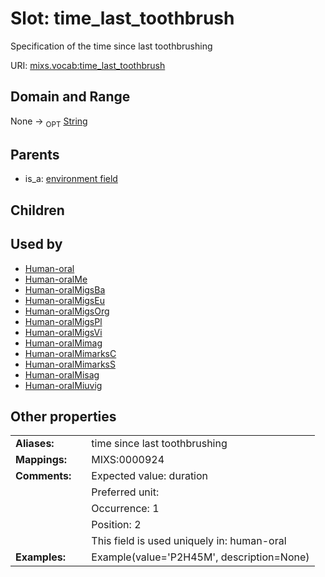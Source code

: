 
# Slot: time_last_toothbrush


Specification of the time since last toothbrushing

URI: [mixs.vocab:time_last_toothbrush](https://w3id.org/mixs/vocab/time_last_toothbrush)


## Domain and Range

None ->  <sub>OPT</sub> [String](types/String.md)

## Parents

 *  is_a: [environment field](environment_field.md)

## Children


## Used by

 * [Human-oral](Human-oral.md)
 * [Human-oralMe](Human-oralMe.md)
 * [Human-oralMigsBa](Human-oralMigsBa.md)
 * [Human-oralMigsEu](Human-oralMigsEu.md)
 * [Human-oralMigsOrg](Human-oralMigsOrg.md)
 * [Human-oralMigsPl](Human-oralMigsPl.md)
 * [Human-oralMigsVi](Human-oralMigsVi.md)
 * [Human-oralMimag](Human-oralMimag.md)
 * [Human-oralMimarksC](Human-oralMimarksC.md)
 * [Human-oralMimarksS](Human-oralMimarksS.md)
 * [Human-oralMisag](Human-oralMisag.md)
 * [Human-oralMiuvig](Human-oralMiuvig.md)

## Other properties

|  |  |  |
| --- | --- | --- |
| **Aliases:** | | time since last toothbrushing |
| **Mappings:** | | MIXS:0000924 |
| **Comments:** | | Expected value: duration |
|  | | Preferred unit:  |
|  | | Occurrence: 1 |
|  | | Position: 2 |
|  | | This field is used uniquely in: human-oral |
| **Examples:** | | Example(value='P2H45M', description=None) |


